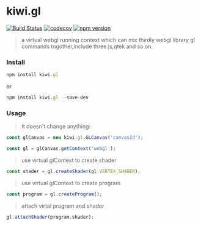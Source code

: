 # kiwi.gl
[![Build Status](https://travis-ci.org/axmand/kiwi.gl.svg?branch=master)](https://travis-ci.org/axmand/kiwi.gl)
[![codecov](https://codecov.io/gh/axmand/kiwi.gl/branch/master/graph/badge.svg)](https://codecov.io/gh/axmand/kiwi.gl)
[![npm version](https://badge.fury.io/js/kiwi.gl.svg)](https://badge.fury.io/js/kiwi.gl)

>a virtual webgl running context which can mix thirdly webgl library gl commands togother,include three.js,qtek and so on.
### Install ###
```javascript
npm install kiwi.gl 
```
or
```javascript
npm install kiwi.gl --save-dev
```
### Usage ###
>It doesn't change anything:
```javascript
const glCanvas = new kiwi.gl.GLCanvas('canvasId');
```
```javascript
const gl = glCanvas.getContext('webgl');
```
>use virtual glContext to create shader
```javascript
const shader = gl.createShader(gl.VERTEX_SHADER);
```
>use virtual glContext to create program
```javascript
const program = gl.createProgram();
```
>attach virtal program and shader
```javascript
gl.attachShader(program,shader);
```
